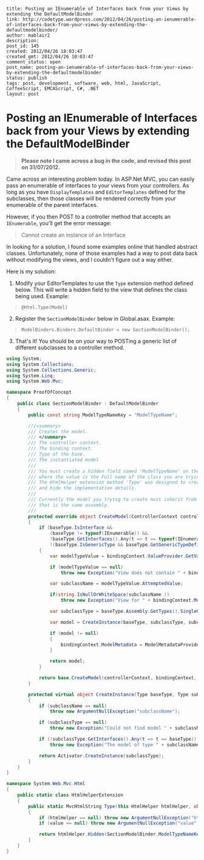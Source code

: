 ```
title: Posting an IEnumerable of Interfaces back from your Views by extending the DefaultModelBinder
link: http://codetype.wordpress.com/2012/04/26/posting-an-ienumerable-of-interfaces-back-from-your-views-by-extending-the-defaultmodelbinder/
author: mablair2
description:
post_id: 145
created: 2012/04/26 18:03:47
created_gmt: 2012/04/26 10:03:47
comment_status: open
post_name: posting-an-ienumerable-of-interfaces-back-from-your-views-by-extending-the-defaultmodelbinder
status: publish
tags: post, development, software, web, html, JavaScript, CoffeeScript, EMCAScript, C#, .NET
layout: post
```

# Posting an IEnumerable of Interfaces back from your Views by extending the DefaultModelBinder

> **Please note I came across a bug in the code, and revised this post on 31/07/2012.**

Came across an interesting problem today. In ASP.Net MVC, you can easily pass an enumerable of interfaces to your views from your controllers. As long as you have `DisplayTemplates` and `EditorTemplates` defined for the subclasses, then those classes will be rendered correctly from your enumerable of the parent interfaces.

However, if you then POST to a controller method that accepts an `IEnumerable`, you'll get the error message:

> Cannot create an instance of an Interface

In looking for a solution, I found some examples online that handled abstract classes. Unfortunately, none of those examples had a way to post data back without modifying the views, and I couldn't figure out a way either.

Here is my solution:

1) Modify your EditorTemplates to use the `Type` extension method defined below. This will write a hidden field to the view that defines the class being used. Example:

> ` @Html.Type(Model) `

2) Register the `SectionModelBinder` below in Global.asax. Example:

> ` ModelBinders.Binders.DefaultBinder = new SectionModelBinder(); `

3) That's it! You should be on your way to POSTing a generic list of different subclasses to a controller method.

``` cs
using System;
using System.Collections;
using System.Collections.Generic;
using System.Linq;
using System.Web.Mvc;

namespace ProofOfConcept
{
    public class SectionModelBinder : DefaultModelBinder
    {
        public const string ModelTypeNameKey = "ModelTypeName";

        ///<summary>
        /// Creates the model.
        /// </summary>
        /// The controller context.
        /// The binding context.
        /// Type of the base.
        /// The instantiated model
        ///
        /// You must create a hidden field named 'ModelTypeName' on the View,
        /// where the value is the Full name of the class you are trying to create.
        /// The HtmlHelper extension method 'Type' was designed to create this field
        /// and hide the implementation details.
        ///
        /// Currently the model you trying to create must inherit from a base class
        /// that is the same assembly.
        ///
        protected override object CreateModel(ControllerContext controllerContext, ModelBindingContext bindingContext, Type baseType)
        {
            if (baseType.IsInterface &&
                (baseType != typeof(IEnumerable)) &&
                !baseType.GetInterfaces().Any(t => t == typeof(IEnumerable)) &&
                !(baseType.IsGenericType && baseType.GetGenericTypeDefinition() == typeof(IEnumerable)))
            {
                var modelTypeValue = bindingContext.ValueProvider.GetValue(bindingContext.ModelName + "." + ModelTypeNameKey);

                if (modelTypeValue == null)
                    throw new Exception("View does not contain " + bindingContext.ModelName + "." + ModelTypeNameKey + " field.");

                var subclassName = modelTypeValue.AttemptedValue;

                if(string.IsNullOrWhiteSpace(subclassName ))
                    throw new Exception("View for " + bindingContext.ModelName + " does not have a value set for the " + ModelTypeNameKey + " field.");

                var subclassType = baseType.Assembly.GetTypes().SingleOrDefault(x => (x.FullName == subclassName));

                var model = CreateInstance(baseType, subclassType, subclassName);

                if (model != null)
                {
                    bindingContext.ModelMetadata = ModelMetadataProviders.Current.GetMetadataForType(() => model, subclassType);
                }

                return model;
            }

            return base.CreateModel(controllerContext, bindingContext, baseType);
        }

        protected virtual object CreateInstance(Type baseType, Type subclassType, string subclassName)
        {
            if (subclassName == null)
                throw new ArgumentNullException("subclassName");

            if (subclassType == null)
                throw new Exception("Could not find model " + subclassName);

            if (!subclassType.GetInterfaces().Any(t => t == baseType))
                throw new Exception("The model of type " + subclassName + " does not implement " + baseType.FullName);

            return Activator.CreateInstance(subclassType);
        }
    }
}
```

``` cs
namespace System.Web.Mvc.Html
{
    public static class HtmlHelperExtension
    {
        public static MvcHtmlString Type(this HtmlHelper htmlHelper, object value)
        {
            if (htmlHelper == null) throw new ArgumentNullException("htmlHelper");
            if (value == null) throw new ArgumentNullException("value");

            return htmlHelper.Hidden(SectionModelBinder.ModelTypeNameKey, value.GetType().FullName);
        }
    }
}
```

